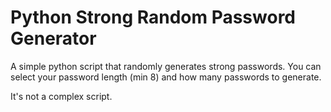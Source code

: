 # Python Strong Random Password Generator

A simple python script that randomly generates strong passwords. 
You can select your password length (min 8) and how many passwords to generate.

It's not a complex script. 
